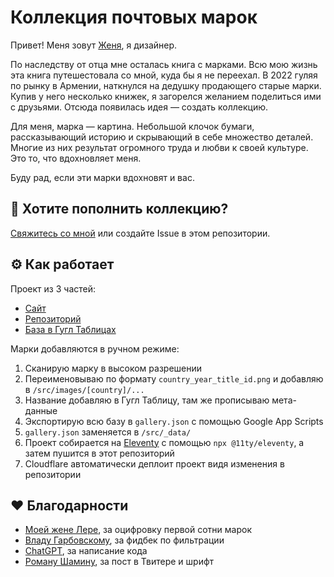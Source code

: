 # Коллекция почтовых марок
Привет! Меня зовут [Женя](https://t.me/zhenyawtf/), я дизайнер.

По наследству от отца мне осталась книга с марками. Всю мою жизнь эта книга путешестовала со мной, куда бы я не переехал. В 2022 гуляя по рынку в Армении, наткнулся на дедушку продающего старые марки. Купив у него несколько книжек, я загорелся желанием поделиться ими с друзьями. Отсюда появилась идея — создать коллекцию.

Для меня, марка — картина. Небольшой клочок бумаги, рассказывающий историю и скрывающий в себе множество деталей. Многие из них результат огромного труда и любви к своей культуре. Это то, что вдохновляет меня.

Буду рад, если эти марки вдохновят и вас.

## 🙌 Хотите пополнить коллекцию?
[Свяжитесь со мной](https://t.me/vlasme) или создайте Issue в этом репозитории.

## ⚙️ Как работает
Проект из 3 частей:
- [Сайт](https://stamps.vla.so)
- [Репозиторий](https://github.com/vlasmn/stamps)
- [База в Гугл Таблицах](https://docs.google.com/spreadsheets/d/11gihx9wG1Qo8Pu7ZBG0LuQkJXF3m_GUFZ23y2EuK7jw/edit#gid=0)

Марки добавляются в ручном режиме:
1. Сканирую марку в высоком разрешении
2. Переименовываю по формату `country_year_title_id.png` и добавляю в `/src/images/[country]/...`
3. Название добавляю в Гугл Таблицу, там же прописываю мета-данные
4. Экспортирую всю базу в `gallery.json` с помощью Google App Scripts
5. `gallery.json` заменяется в `/src/_data/`
6. Проект собирается на [Eleventy](https://11ty.dev) с помощью `npx @11ty/eleventy`, а затем пушится в этот репозиторий
3. Cloudflare автоматически деплоит проект видя изменения в репозитории

## ❤️ Благодарности
- [Моей жене Лере](https://t.me/vaalerushka), за оцифровку первой сотни марок
- [Владу Гарбовскому](https://t.me/garbovsky), за фидбек по фильтрации
- [ChatGPT](https://chat.openai.com), за написание кода
- [Роману Шамину](https://github.com/romashamin), за пост в Твитере и шрифт
